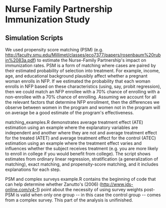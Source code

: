 # Nurse Family Partnership Immunization Study 

## Simulation Scripts

We used propensity score matching (PSM) (e.g. http://faculty.smu.edu/Millimet/classes/eco7377/papers/rosenbaum%20rubin%2083a.pdf) to estimate the Nurse-Family Partnership's impact on immunization rates. PSM is a form of matching where cases are paired by their estimated probability of selection into treatment. For example, income, age, and educational background plausibly affect whether a pregnant woman enrolls in NFP. If we estimated the probability that each woman enrolls in NFP based on these characteristics (using, say, probit regression), then we could match an NFP enrollee with a 70% chance of enrolling with a non-enrollee with a 70% chance of enrolling. Assuming we account for all the relevant factors that determine NFP enrollment, then the differences we observe between women in the program and women not in the program will on average be a good estimate of the program's effectiveness. 

matching_examples.R demonstrates average treatment effect (ATE) estimation using an example where the explanatory variables are independent and another where they are not and average treatment effect for the treated (ATET) and average treatment effect for the control (ATEC) estimation using an example where the treatment effect varies and influences whether the subject receives treatment (e.g. you are more likely to enroll in college if you would benefit from college).  The script shows estimates from ordinary linear regression, stratification (a generalization of matching), exact matching, and propensity-score matching, and it includes explanations for each step. 

PSM and complex surveys example.R contains the beginning of code that can help determine whether Zanutto's (2006) (http://www.jds-online.com/v4-1) point about the necessity of using survey weights post-PSM is valid when only one group -- in this case the control group -- comes from a complex survey.  This part of the analysis is unifinished.

